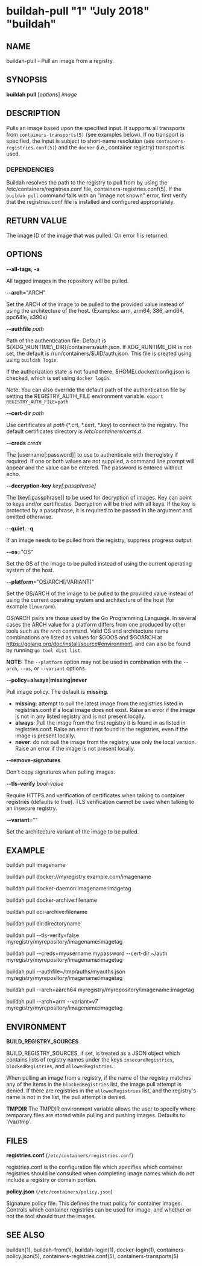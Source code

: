 # buildah-pull "1" "July 2018" "buildah"

## NAME
buildah\-pull - Pull an image from a registry.

## SYNOPSIS
**buildah pull** [*options*] *image*

## DESCRIPTION
Pulls an image based upon the specified input. It supports all transports from `containers-transports(5)` (see examples below). If no transport is specified, the input is subject to short-name resolution (see `containers-registries.conf(5)`) and the `docker` (i.e., container registry) transport is used.

### DEPENDENCIES

Buildah resolves the path to the registry to pull from by using the /etc/containers/registries.conf
file, containers-registries.conf(5).  If the `buildah pull` command fails with an "image not known" error,
first verify that the registries.conf file is installed and configured appropriately.

## RETURN VALUE
The image ID of the image that was pulled.  On error 1 is returned.

## OPTIONS

**--all-tags**, **-a**

All tagged images in the repository will be pulled.

**--arch**="ARCH"

Set the ARCH of the image to be pulled to the provided value instead of using the architecture of the host. (Examples: arm, arm64, 386, amd64, ppc64le, s390x)

**--authfile** *path*

Path of the authentication file. Default is ${XDG_\RUNTIME\_DIR}/containers/auth.json. If XDG_RUNTIME_DIR is not set, the default is /run/containers/$UID/auth.json. This file is created using using `buildah login`.

If the authorization state is not found there, $HOME/.docker/config.json is checked, which is set using `docker login`.

Note: You can also override the default path of the authentication file by setting the REGISTRY\_AUTH\_FILE
environment variable. `export REGISTRY_AUTH_FILE=path`

**--cert-dir** *path*

Use certificates at *path* (\*.crt, \*.cert, \*.key) to connect to the registry.
The default certificates directory is _/etc/containers/certs.d_.

**--creds** *creds*

The [username[:password]] to use to authenticate with the registry if required.
If one or both values are not supplied, a command line prompt will appear and the
value can be entered.  The password is entered without echo.

**--decryption-key** *key[:passphrase]*

The [key[:passphrase]] to be used for decryption of images. Key can point to keys and/or certificates. Decryption will be tried with all keys. If the key is protected by a passphrase, it is required to be passed in the argument and omitted otherwise.

**--quiet**, **-q**

If an image needs to be pulled from the registry, suppress progress output.

**--os**="OS"

Set the OS of the image to be pulled instead of using the current operating system of the host.

**--platform**="OS/ARCH[/VARIANT]"

Set the OS/ARCH of the image to be pulled
to the provided value instead of using the current operating system and
architecture of the host (for example `linux/arm`).

OS/ARCH pairs are those used by the Go Programming Language.  In several cases
the ARCH value for a platform differs from one produced by other tools such as
the `arch` command.  Valid OS and architecture name combinations are listed as
values for $GOOS and $GOARCH at https://golang.org/doc/install/source#environment,
and can also be found by running `go tool dist list`.

**NOTE:** The `--platform` option may not be used in combination with the `--arch`, `--os`, or `--variant` options.

**--policy**=**always**|**missing**|**never**

Pull image policy. The default is **missing**.

- **missing**: attempt to pull the latest image from the registries listed in registries.conf if a local image does not exist. Raise an error if the image is not in any listed registry and is not present locally.
- **always**: Pull the image from the first registry it is found in as listed in  registries.conf. Raise an error if not found in the registries, even if the image is present locally.
- **never**: do not pull the image from the registry, use only the local version. Raise an error if the image is not present locally.

**--remove-signatures**

Don't copy signatures when pulling images.

**--tls-verify** *bool-value*

Require HTTPS and verification of certificates when talking to container registries (defaults to true).  TLS verification cannot be used when talking to an insecure registry.

**--variant**=""

Set the architecture variant of the image to be pulled.

## EXAMPLE

buildah pull imagename

buildah pull docker://myregistry.example.com/imagename

buildah pull docker-daemon:imagename:imagetag

buildah pull docker-archive:filename

buildah pull oci-archive:filename

buildah pull dir:directoryname

buildah pull --tls-verify=false myregistry/myrepository/imagename:imagetag

buildah pull --creds=myusername:mypassword --cert-dir ~/auth myregistry/myrepository/imagename:imagetag

buildah pull --authfile=/tmp/auths/myauths.json myregistry/myrepository/imagename:imagetag

buildah pull --arch=aarch64 myregistry/myrepository/imagename:imagetag

buildah pull --arch=arm --variant=v7 myregistry/myrepository/imagename:imagetag

## ENVIRONMENT

**BUILD\_REGISTRY\_SOURCES**

BUILD\_REGISTRY\_SOURCES, if set, is treated as a JSON object which contains
lists of registry names under the keys `insecureRegistries`,
`blockedRegistries`, and `allowedRegistries`.

When pulling an image from a registry, if the name of the registry matches any
of the items in the `blockedRegistries` list, the image pull attempt is denied.
If there are registries in the `allowedRegistries` list, and the registry's
name is not in the list, the pull attempt is denied.

**TMPDIR**
The TMPDIR environment variable allows the user to specify where temporary files
are stored while pulling and pushing images.  Defaults to '/var/tmp'.

## FILES

**registries.conf** (`/etc/containers/registries.conf`)

registries.conf is the configuration file which specifies which container registries should be consulted when completing image names which do not include a registry or domain portion.

**policy.json** (`/etc/containers/policy.json`)

Signature policy file.  This defines the trust policy for container images.  Controls which container registries can be used for image, and whether or not the tool should trust the images.

## SEE ALSO
buildah(1), buildah-from(1), buildah-login(1), docker-login(1), containers-policy.json(5), containers-registries.conf(5), containers-transports(5)
